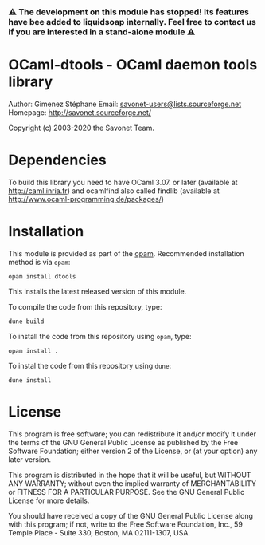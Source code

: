 ### ⚠️ The development on this module has stopped! Its features have bee added to liquidsoap internally. Feel free to contact us if you are interested in a stand-alone module ⚠️

OCaml-dtools - OCaml daemon tools library
=======================================================

Author: Gimenez Stéphane
Email: savonet-users@lists.sourceforge.net
Homepage: http://savonet.sourceforge.net/

Copyright (c) 2003-2020 the Savonet Team.


Dependencies
============
To build this library you need to have OCaml 3.07. or later (available at
http://caml.inria.fr) and ocamlfind also called findlib (available at
http://www.ocaml-programming.de/packages/)


Installation
============

This module is provided as part of the [opam](http://opam.ocaml.org/packages/dtools/). Recommended
installation method is via `opam`:

```
opam install dtools
```

This installs the latest released version of this module.

To compile the code from this repository, type:

```
dune build
```

To install the code from this repository using `opam`, type:

```
opam install .
```

To instal the code from this repository using `dune`:

```
dune install
```

License
=======
This program is free software; you can redistribute it and/or
modify it under the terms of the GNU General Public License
as published by the Free Software Foundation; either version 2
of the License, or (at your option) any later version.

This program is distributed in the hope that it will be useful,
but WITHOUT ANY WARRANTY; without even the implied warranty of
MERCHANTABILITY or FITNESS FOR A PARTICULAR PURPOSE.  See the
GNU General Public License for more details.

You should have received a copy of the GNU General Public License
along with this program; if not, write to the Free Software
Foundation, Inc., 59 Temple Place - Suite 330, Boston, MA  02111-1307, USA.
